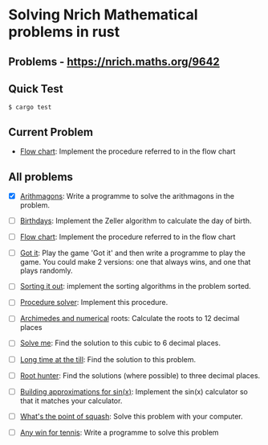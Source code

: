 # Solving Nrich Mathematical problems in rust
## Problems - https://nrich.maths.org/9642

## Quick Test
```shell
$ cargo test
```
## Current Problem
- [Flow chart](https://nrich.maths.org/5918): Implement the procedure referred to in the flow chart

## All problems
- [X] [Arithmagons](https://nrich.maths.org/2670): Write a programme to solve the arithmagons in the problem.

 - [ ] [Birthdays](https://nrich.maths.org/5956): Implement the Zeller algorithm to calculate the day of birth.

 - [ ] [Flow chart](https://nrich.maths.org/5918): Implement the procedure referred to in the flow chart

 - [ ] [Got it](https://nrich.maths.org/1272): Play the game 'Got it' and then write a programme to play the game. You could make 2 versions: one that always wins, and one that plays randomly.

 - [ ] [Sorting it out](https://nrich.maths.org/8192): implement the sorting algorithms in the problem sorted. 

 - [ ] [Procedure solver](https://nrich.maths.org/5928): Implement this procedure.

 - [ ] [Archimedes and numerical](https://nrich.maths.org/855) roots: Calculate the roots to 12 decimal places

 - [ ] [Solve me](https://nrich.maths.org/7038): Find the solution to this cubic to 6 decimal places.

 - [ ] [Long time at the till](https://nrich.maths.org/5963): Find the solution to this problem.

 - [ ] [Root hunter](https://nrich.maths.org/5876): Find the solutions (where possible) to three decimal places.

 - [ ] [Building approximations for sin(x)](https://nrich.maths.org/5622): Implement the sin(x) calculator so that it matches your calculator.

 - [ ] [What's the point of squash](https://nrich.maths.org/7353): Solve this problem with your computer.

- [ ] [Any win for tennis](https://nrich.maths.org/7357): Write a programme to solve this problem
